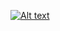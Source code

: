 [![Alt text](https://img.youtube.com/vi/WVzRdHFbbrk/0.jpg)](https://www.youtube.com/watch?v=WVzRdHFbbrk)

